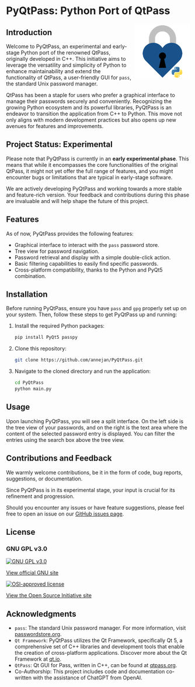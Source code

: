 # PyQtPass: Python Port of QtPass

<img src="artwork/icon.png" style="float: right; width: 30%; margin-left: 10px;" alt="Python QtPass icon">

## Introduction

Welcome to PyQtPass, an experimental and early-stage Python port of the renowned QtPass, originally developed in C++.
This initiative aims to leverage the versatility and simplicity of Python to enhance maintainability and extend the functionality of QtPass, a user-friendly GUI for `pass`, the standard Unix password manager.

QtPass has been a staple for users who prefer a graphical interface to manage their passwords securely and conveniently.
Recognizing the growing Python ecosystem and its powerful libraries, PyQtPass is an endeavor to transition the application from C++ to Python.
This move not only aligns with modern development practices but also opens up new avenues for features and improvements.

## Project Status: Experimental

Please note that PyQtPass is currently in an **early experimental phase**.
This means that while it encompasses the core functionalities of the original QtPass, it might not yet offer the full range of features, and you might encounter bugs or limitations that are typical in early-stage software.

We are actively developing PyQtPass and working towards a more stable and feature-rich version.
Your feedback and contributions during this phase are invaluable and will help shape the future of this project.

## Features

As of now, PyQtPass provides the following features:

- Graphical interface to interact with the `pass` password store.
- Tree view for password navigation.
- Password retrieval and display with a simple double-click action.
- Basic filtering capabilities to easily find specific passwords.
- Cross-platform compatibility, thanks to the Python and PyQt5 combination.

## Installation

Before running PyQtPass, ensure you have `pass` and `gpg` properly set up on your system. Then, follow these steps to get PyQtPass up and running:

1. Install the required Python packages:

   ```sh
   pip install PyQt5 passpy
   ```

2. Clone this repository:

   ```sh
   git clone https://github.com/annejan/PyQtPass.git
   ```

3. Navigate to the cloned directory and run the application:

   ```sh
   cd PyQtPass
   python main.py
   ```

## Usage

Upon launching PyQtPass, you will see a split interface.
On the left side is the tree view of your passwords, and on the right is the text area where the content of the selected password entry is displayed.
You can filter the entries using the search box above the tree view.

## Contributions and Feedback

We warmly welcome contributions, be it in the form of code, bug reports, suggestions, or documentation.

Since PyQtPass is in its experimental stage, your input is crucial for its refinement and progression.

Should you encounter any issues or have feature suggestions, please feel free to open an issue on our [GitHub issues page](https://github.com/annejan/PyQtPass/issues).

## License

### GNU GPL v3.0

[![GNU GPL v3.0](http://www.gnu.org/graphics/gplv3-127x51.png)](http://www.gnu.org/licenses/gpl.html)

[View official GNU site](http://www.gnu.org/licenses/gpl.html)

[<img src="https://opensource.org/wp-content/uploads/2022/10/osi-badge-dark.svg" alt="OSI-approved license" width="127">](https://opensource.org/licenses/GPL-3.0)

[View the Open Source Initiative site](https://opensource.org/licenses/GPL-3.0)

## Acknowledgments

- `pass`: The standard Unix password manager. For more information, visit [passwordstore.org](https://www.passwordstore.org/).
- `Qt Framework`: PyQtPass utilizes the Qt Framework, specifically Qt 5, a comprehensive set of C++ libraries and development tools that enable the creation of cross-platform applications.
  Discover more about the Qt Framework at [qt.io](https://www.qt.io/).
- `QtPass`: Qt GUI for Pass, written in C++, can be found at [qtpass.org](https://qtpass.org/).
- Co-Authorship: This project includes code and documentation co-written with the assistance of ChatGPT from OpenAI.
